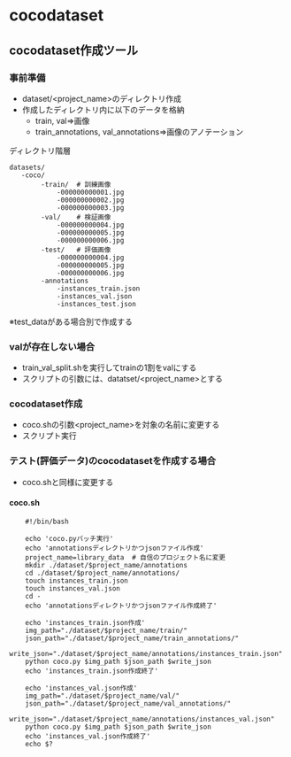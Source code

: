 # cocodataset


## cocodataset作成ツール

### 事前準備
 - dataset/<project_name>のディレクトリ作成
 - 作成したディレクトリ内に以下のデータを格納
   - train, val⇒画像
   - train_annotations, val_annotations⇒画像のアノテーション


ディレクトリ階層  
```
datasets/  
   -coco/  
        -train/  # 訓練画像
            -000000000001.jpg  
            -000000000002.jpg  
            -000000000003.jpg  
        -val/    # 検証画像
            -000000000004.jpg  
            -000000000005.jpg  
            -000000000006.jpg   
        -test/   # 評価画像
            -000000000004.jpg  
            -000000000005.jpg  
            -000000000006.jpg   
        -annotations  
            -instances_train.json  
            -instances_val.json 
            -instances_test.json

```  

※test_dataがある場合別で作成する

### valが存在しない場合
 - train_val_split.shを実行してtrainの1割をvalにする
 - スクリプトの引数には、datatset/<project_name>とする


### cocodataset作成
 - coco.shの引数<project_name>を対象の名前に変更する
 - スクリプト実行


### テスト(評価データ)のcocodatasetを作成する場合
 - coco.shと同様に変更する



#### coco.sh
```
    #!/bin/bash

    echo 'coco.pyバッチ実行'
    echo 'annotationsディレクトリかつjsonファイル作成'
    project_name=library_data  # 自信のプロジェクト名に変更
    mkdir ./dataset/$project_name/annotations
    cd ./dataset/$project_name/annotations/
    touch instances_train.json
    touch instances_val.json
    cd -
    echo 'annotationsディレクトリかつjsonファイル作成終了'

    echo 'instances_train.json作成'
    img_path="./dataset/$project_name/train/"
    json_path="./dataset/$project_name/train_annotations/"
    write_json="./dataset/$project_name/annotations/instances_train.json"
    python coco.py $img_path $json_path $write_json
    echo 'instances_train.json作成終了'

    echo 'instances_val.json作成'
    img_path="./dataset/$project_name/val/"
    json_path="./dataset/$project_name/val_annotations/"
    write_json="./dataset/$project_name/annotations/instances_val.json"
    python coco.py $img_path $json_path $write_json
    echo 'instances_val.json作成終了'
    echo $?

```

